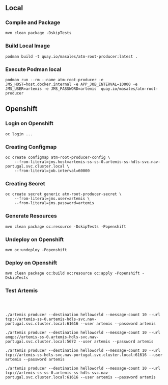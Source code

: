 #

## Local

### Compile and Package
```shell
mvn clean package -DskipTests
```

### Build Local Image
```shell
podman build -t quay.io/masales/atm-root-producer:latest .
```

### Execute Podman local
```shell
podman run --rm --name atm-root-producer -e JMS_HOST=host.docker.internal -e APP_JOB_INTERVAL=10000 -e JMS_USER=artemis -e JMS_PASSWORD=artemis  quay.io/masales/atm-root-producer
```

## Openshift

### Login on Openshift
```shell
oc login ...
```

### Creating Configmap
```shell
oc create configmap atm-root-producer-config \
    --from-literal=jms.host=artemis-ss-ss-0.artemis-ss-hdls-svc.nav-portugal.svc.cluster.local \
    --from-literal=job.interval=60000
```

### Creating Secret
```shell
oc create secret generic atm-root-producer-secret \
    --from-literal=jms.user=artemis \
    --from-literal=jms.password=artemis
```

### Generate Resources
```shell
mvn clean package oc:resource -DskipTests -Popenshift
```

### Undeploy on Openshift
```shell
mvn oc:undeploy -Popenshift
```

### Deploy on Openshift
```shell
mvn clean package oc:build oc:resource oc:apply -Popenshift -DskipTests
```

### Test Artemis
```shell



./artemis producer --destination helloworld --message-count 10 --url tcp://artemis-ss-0.artemis-hdls-svc.nav-portugal.svc.cluster.local:61616 --user artemis --password artemis

./artemis producer --destination helloworld --message-count 10 --url amqp://artemis-ss-0.artemis-hdls-svc.nav-portugal.svc.cluster.local:5672 --user artemis --password artemis

./artemis producer --destination helloworld --message-count 10 --url tcp://artemis-ss-hdls-svc.nav-portugal.svc.cluster.local:61616 --user artemis --password artemis

./artemis producer --destination helloworld --message-count 10 --url tcp://artemis-ss-ss-0.artemis-ss-hdls-svc.nav-portugal.svc.cluster.local:61616 --user artemis --password artemis


```